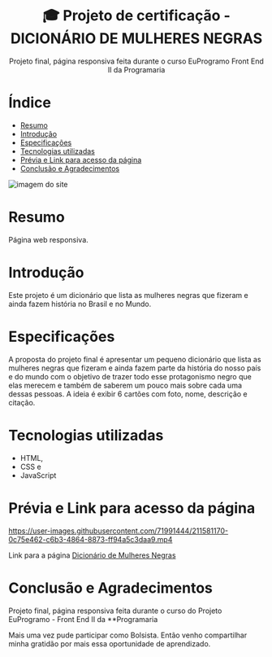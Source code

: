 <h1 align="center"> 🎓 Projeto de certificação - DICIONÁRIO DE MULHERES NEGRAS</h1>
<p align="center">Projeto final, página responsiva feita durante o curso EuProgramo Front End II da Programaria<p/>


# Índice 

* [Resumo](#resumo)
* [Introdução](#introdução)
* [Especificações](#especificações)
* [Tecnologias utilizadas](#tecnologias-utilizadas)
* [Prévia e Link para acesso da página](#prévia-e-link-para-acesso-da-página)
* [Conclusão e Agradecimentos](#conclusão-e-agradecimentos)


![imagem do site](https://user-images.githubusercontent.com/71991444/211575828-bdcde343-7748-434e-a2ee-c41d4c9a6be1.png)


# Resumo

Página web responsiva.


# Introdução 

Este projeto é um dicionário que lista as mulheres negras que 
fizeram e ainda fazem história no Brasil e no Mundo.

# Especificações

A proposta do projeto final é apresentar um pequeno dicionário que lista as mulheres negras que fizeram e ainda fazem parte da história do nosso país e do mundo com o objetivo de trazer todo esse protagonismo negro que elas merecem e também de saberem um pouco mais sobre cada uma dessas pessoas. A ideia é exibir 6 cartões com foto, nome, descrição e citação.


#  Tecnologias utilizadas

- HTML, 
- CSS e 
- JavaScript 


# Prévia e Link para acesso da página



https://user-images.githubusercontent.com/71991444/211581170-0c75e462-c6b3-4864-8873-ff94a5c3daa9.mp4


Link para a página [Dicionário de Mulheres Negras](https://deisefas.github.io/Programaria/) 

# Conclusão e Agradecimentos

Projeto final, página responsiva feita durante o curso do Projeto EuProgramo - Front End II da **Programaria

Mais uma vez pude participar como Bolsista. Então venho compartilhar minha gratidão por mais essa oportunidade de aprendizado. 


